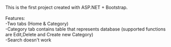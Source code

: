 This is the first project created with ASP.NET + Bootstrap.<br />
<br />
Features:<br />
-Two tabs (Home & Category)<br />
-Category tab contains table that represents database (supported functions are Edit,Delete and Create new Category)<br />
-Search doesn't work<br />
